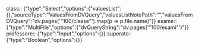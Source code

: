 class:: {"type":"Select","options":{"valuesList":{},"sourceType":"ValuesFromDVQuery","valuesListNotePath":"","valuesFromDVQuery":"dv.pages('\"100/classe\"').map(p => p.file.name)"}}
esame:: {"type":"MultiFile","options":{"dvQueryString":"dv.pages('\"100/esami\"')"}}
professore:: {"type":"Input","options":{}}
superato:: {"type":"Boolean","options":{}}